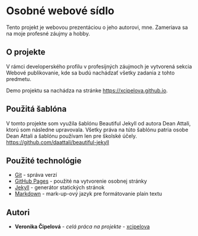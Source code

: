 # Osobné webové sídlo

Tento projekt je webovou prezentáciou o jeho autorovi, mne. Zameriava sa na moje profesné záujmy a hobby.

## O projekte

V rámci developerského profilu v profesijných záujmoch je vytvorená sekcia Webové publikovanie, kde sa budú nachádzať všetky zadania z tohto predmetu. 

Demo projektu sa nachádza na stránke https://xcipelova.github.io.

## Použitá šablóna
V tomto projekte som využila šablónu Beautiful Jekyll od autora Dean Attali, ktorú som následne upravovala. Všetky práva na túto šablónu patria osobe Dean Attali a šablónu používam len pre školské účely.
https://github.com/daattali/beautiful-jekyll

## Použité technológie

* [Git](https://git-scm.com/) - správa verzí
* [GitHub Pages](https://pages.github.com/) - použité na vytvorenie osobnej stránky
* [Jekyll](https://jekyllrb.com/) - generátor statických stránok
* [Markdown](https://www.markdownguide.org/) - mark-up-ový jazyk pre formátovanie plain textu

## Autori

* **Veronika Čipelová** - *celá práca na projekte* - [xcipelova](https://github.com/xcipelova)
